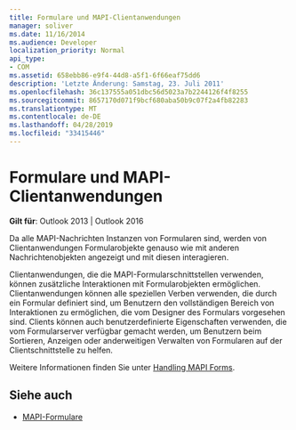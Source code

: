 ```yaml
---
title: Formulare und MAPI-Clientanwendungen
manager: soliver
ms.date: 11/16/2014
ms.audience: Developer
localization_priority: Normal
api_type:
- COM
ms.assetid: 658ebb86-e9f4-44d8-a5f1-6f66eaf75dd6
description: 'Letzte Änderung: Samstag, 23. Juli 2011'
ms.openlocfilehash: 36c137555a051dbc56d5023a7b2244126f4f8255
ms.sourcegitcommit: 8657170d071f9bcf680aba50b9c07f2a4fb82283
ms.translationtype: MT
ms.contentlocale: de-DE
ms.lasthandoff: 04/28/2019
ms.locfileid: "33415446"
---
```

# <a name="forms-and-mapi-client-applications"></a>Formulare und MAPI-Clientanwendungen

**Gilt für**: Outlook 2013 | Outlook 2016 
  
Da alle MAPI-Nachrichten Instanzen von Formularen sind, werden von Clientanwendungen Formularobjekte genauso wie mit anderen Nachrichtenobjekten angezeigt und mit diesen interagieren.
  
Clientanwendungen, die die MAPI-Formularschnittstellen verwenden, können zusätzliche Interaktionen mit Formularobjekten ermöglichen. Clientanwendungen können alle speziellen Verben verwenden, die durch ein Formular definiert sind, um Benutzern den vollständigen Bereich von Interaktionen zu ermöglichen, die vom Designer des Formulars vorgesehen sind. Clients können auch benutzerdefinierte Eigenschaften verwenden, die vom Formularserver verfügbar gemacht werden, um Benutzern beim Sortieren, Anzeigen oder anderweitigen Verwalten von Formularen auf der Clientschnittstelle zu helfen.
  
Weitere Informationen finden Sie unter [Handling MAPI Forms](handling-mapi-forms.md).
  
## <a name="see-also"></a>Siehe auch

- [MAPI-Formulare](mapi-forms.md)

